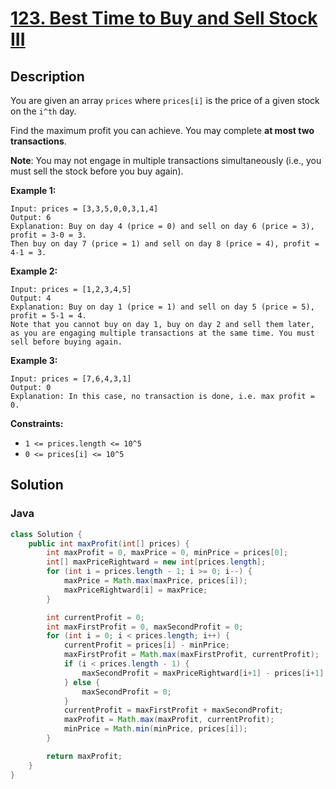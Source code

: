 # [123. Best Time to Buy and Sell Stock III](https://leetcode.com/problems/best-time-to-buy-and-sell-stock-iii/description/)

## Description
You are given an array `prices` where `prices[i]` is the price of a given stock on the `i^th` day.

Find the maximum profit you can achieve. You may complete **at most two transactions**.

**Note**: You may not engage in multiple transactions simultaneously (i.e., you must sell the stock before you buy again).

**Example 1:**
```
Input: prices = [3,3,5,0,0,3,1,4]
Output: 6
Explanation: Buy on day 4 (price = 0) and sell on day 6 (price = 3), profit = 3-0 = 3.
Then buy on day 7 (price = 1) and sell on day 8 (price = 4), profit = 4-1 = 3.
```

**Example 2:**
```
Input: prices = [1,2,3,4,5]
Output: 4
Explanation: Buy on day 1 (price = 1) and sell on day 5 (price = 5), profit = 5-1 = 4.
Note that you cannot buy on day 1, buy on day 2 and sell them later, as you are engaging multiple transactions at the same time. You must sell before buying again.
```

**Example 3:**
```
Input: prices = [7,6,4,3,1]
Output: 0
Explanation: In this case, no transaction is done, i.e. max profit = 0.
```

**Constraints:**
+ `1 <= prices.length <= 10^5`
+ `0 <= prices[i] <= 10^5`

## Solution
### Java
```java
class Solution {
    public int maxProfit(int[] prices) {
        int maxProfit = 0, maxPrice = 0, minPrice = prices[0];
        int[] maxPriceRightward = new int[prices.length];
        for (int i = prices.length - 1; i >= 0; i--) {
            maxPrice = Math.max(maxPrice, prices[i]);
            maxPriceRightward[i] = maxPrice;
        }

        int currentProfit = 0;
        int maxFirstProfit = 0, maxSecondProfit = 0;
        for (int i = 0; i < prices.length; i++) {
            currentProfit = prices[i] - minPrice;
            maxFirstProfit = Math.max(maxFirstProfit, currentProfit);
            if (i < prices.length - 1) {
                maxSecondProfit = maxPriceRightward[i+1] - prices[i+1];
            } else {
                maxSecondProfit = 0;
            }
            currentProfit = maxFirstProfit + maxSecondProfit;
            maxProfit = Math.max(maxProfit, currentProfit);
            minPrice = Math.min(minPrice, prices[i]);
        }

        return maxProfit;
    }
}
```
